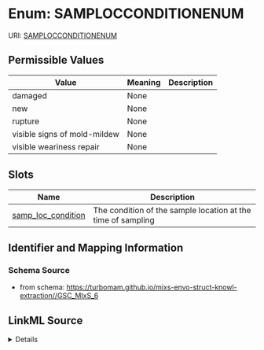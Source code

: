 # Enum: SAMPLOCCONDITIONENUM



URI: [SAMPLOCCONDITIONENUM](SAMPLOCCONDITIONENUM)

## Permissible Values

| Value | Meaning | Description |
| --- | --- | --- |
| damaged | None |  |
| new | None |  |
| rupture | None |  |
| visible signs of mold-mildew | None |  |
| visible weariness repair | None |  |




## Slots

| Name | Description |
| ---  | --- |
| [samp_loc_condition](samp_loc_condition.md) | The condition of the sample location at the time of sampling |






## Identifier and Mapping Information







### Schema Source


* from schema: https://turbomam.github.io/mixs-envo-struct-knowl-extraction//GSC_MIxS_6




## LinkML Source

<details>
```yaml
name: SAMP_LOC_CONDITION_ENUM
from_schema: https://turbomam.github.io/mixs-envo-struct-knowl-extraction//GSC_MIxS_6
rank: 1000
permissible_values:
  damaged:
    text: damaged
  new:
    text: new
  rupture:
    text: rupture
  visible signs of mold-mildew:
    text: visible signs of mold-mildew
  visible weariness repair:
    text: visible weariness repair

```
</details>
